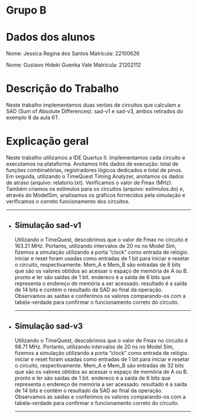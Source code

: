 # Grupo B

# Dados dos alunos
Nome: Jessica Regina dos Santos 
Matrícula: 22100626

Nome: Gustavo Hideki Guenka Vale
Matrícula: 21202112

# Descrição do Trabalho
Neste trabalho implementamos duas verões de circuitos que calculam a SAD (Sum of Absolute Differences): sad-v1 e sad-v3, ambos retirados do exemplo 8 da aula 6T.

# Explicação geral
Neste trabalho utilizamos a IDE Quartus II. Implementamos cada circuito e executamos na plataforma. Anotamos três dados de execução: total de funções combinatórias, registradores lógicos dedicados e total de pinos. Em seguida, utilizando o TimeQuest Timing Analyzer, anotamos os dados de atraso (arquivo: relatorio.txt). Verificamos o valor de Fmax (MHz). Também criamos os estímulos para os circuitos (arquivo: estimulos.do) e, através do ModelSim, analisamos os gráficos fornecidos pela simulação e verificamos o correto funcionamento dos circuitos.

---

- ## Simulação sad-v1
    Utilizando o TimeQuest, descobrimos que o valor de Fmax no circuito é 163.21 MHz. Portanto, utilizando intervalos de 20 ns no Model Sim, fizemos a simulação utilizando a porta “clock” como entrada de relógio. iniciar e reset foram usadas como entradas de 1 bit para iniciar e resetar o circuito, respectivamente. Mem_A e Mem_B são entradas de 8 bits que são os valores obtidos ao acessar o espaço de memória de A ou B. pronto e ler são saídas de 1 bit. endereco é a saída de 6 bits que representa o endereço de memória a ser acessado. resultado é a saída de 14 bits e contém o resultado da SAD ao final da operação. Observamos as saídas e conferimos os valores comparando-os com a tabela-verdade para confirmar o funcionamento correto do circuito.

    ---


- ## Simulação sad-v3
    Utilizando o TimeQuest, descobrimos que o valor de Fmax no circuito é 98.71 MHz. Portanto, utilizando intervalos de 20 ns no Model Sim, fizemos a simulação utilizando a porta “clock” como entrada de relógio. iniciar e reset foram usadas como entradas de 1 bit para iniciar e resetar o circuito, respectivamente. Mem_A e Mem_B são entradas de 32 bits que são os valores obtidos ao acessar o espaço de memória de A ou B. pronto e ler são saídas de 1 bit. endereco é a saída de 6 bits que representa o endereço de memória a ser acessado. resultado é a saída de 14 bits e contém o resultado da SAD ao final da operação. Observamos as saídas e conferimos os valores comparando-os com a tabela-verdade para confirmar o funcionamento correto do circuito.

    ---
